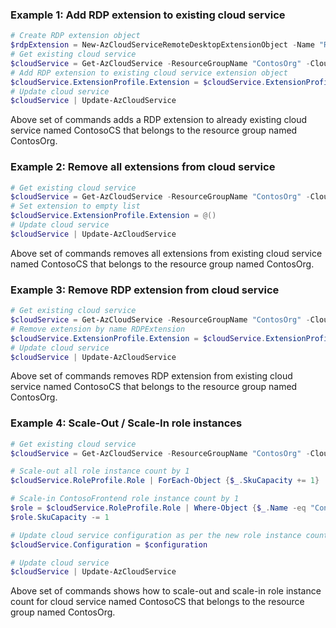 ### Example 1: Add RDP extension to existing cloud service

```powershell
# Create RDP extension object
$rdpExtension = New-AzCloudServiceRemoteDesktopExtensionObject -Name "RDPExtension" -Credential $credential -Expiration $expiration -TypeHandlerVersion "1.2.1"
# Get existing cloud service
$cloudService = Get-AzCloudService -ResourceGroupName "ContosOrg" -CloudServiceName "ContosoCS"
# Add RDP extension to existing cloud service extension object
$cloudService.ExtensionProfile.Extension = $cloudService.ExtensionProfile.Extension + $rdpExtension
# Update cloud service
$cloudService | Update-AzCloudService
```

Above set of commands adds a RDP extension to already existing cloud service named ContosoCS that belongs to the resource group named ContosOrg.

### Example 2: Remove all extensions from cloud service

```powershell
# Get existing cloud service
$cloudService = Get-AzCloudService -ResourceGroupName "ContosOrg" -CloudServiceName "ContosoCS"
# Set extension to empty list
$cloudService.ExtensionProfile.Extension = @()
# Update cloud service
$cloudService | Update-AzCloudService
```

Above set of commands removes all extensions from existing cloud service named ContosoCS that belongs to the resource group named ContosOrg.

### Example 3: Remove RDP extension from cloud service

```powershell
# Get existing cloud service
$cloudService = Get-AzCloudService -ResourceGroupName "ContosOrg" -CloudServiceName "ContosoCS"
# Remove extension by name RDPExtension
$cloudService.ExtensionProfile.Extension = $cloudService.ExtensionProfile.Extension | Where-Object { $_.Name -ne "RDPExtension" }
# Update cloud service
$cloudService | Update-AzCloudService
```

Above set of commands removes RDP extension from existing cloud service named ContosoCS that belongs to the resource group named ContosOrg.

### Example 4: Scale-Out / Scale-In role instances

```powershell
# Get existing cloud service
$cloudService = Get-AzCloudService -ResourceGroupName "ContosOrg" -CloudServiceName "ContosoCS"

# Scale-out all role instance count by 1
$cloudService.RoleProfile.Role | ForEach-Object {$_.SkuCapacity += 1}

# Scale-in ContosoFrontend role instance count by 1
$role = $cloudService.RoleProfile.Role | Where-Object {$_.Name -eq "ContosoFrontend"}
$role.SkuCapacity -= 1

# Update cloud service configuration as per the new role instance count
$cloudService.Configuration = $configuration

# Update cloud service
$cloudService | Update-AzCloudService
```

Above set of commands shows how to scale-out and scale-in role instance count for cloud service named ContosoCS that belongs to the resource group named ContosOrg.
